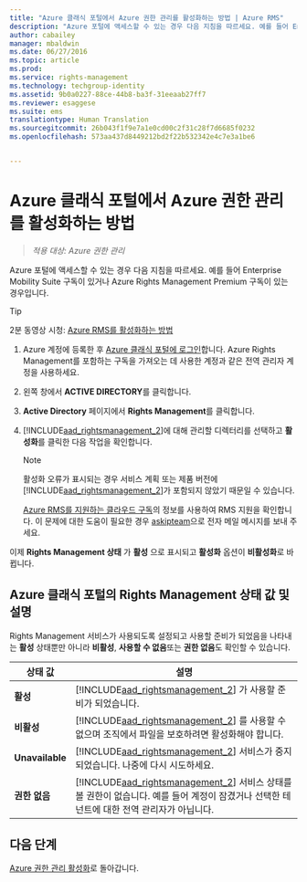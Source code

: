 ```yaml
---
title: "Azure 클래식 포털에서 Azure 권한 관리를 활성화하는 방법 | Azure RMS"
description: "Azure 포털에 액세스할 수 있는 경우 다음 지침을 따르세요. 예를 들어 Enterprise Mobility Suite 구독이 있거나 Azure Rights Management Premium 구독이 있는 경우입니다."
author: cabailey
manager: mbaldwin
ms.date: 06/27/2016
ms.topic: article
ms.prod: 
ms.service: rights-management
ms.technology: techgroup-identity
ms.assetid: 9b0a0227-88ce-44b8-ba3f-31eeaab27ff7
ms.reviewer: esaggese
ms.suite: ems
translationtype: Human Translation
ms.sourcegitcommit: 26b043f1f9e7a1e0cd00c2f31c28f7d6685f0232
ms.openlocfilehash: 573aa437d8449212bd2f22b532342e4c7e3a1be6


---
```


# Azure 클래식 포털에서 Azure 권한 관리를 활성화하는 방법

>*적용 대상: Azure 권한 관리*


Azure 포털에 액세스할 수 있는 경우 다음 지침을 따르세요. 예를 들어 Enterprise Mobility Suite 구독이 있거나 Azure Rights Management Premium 구독이 있는 경우입니다.

> [!TIP]
> 2분 동영상 시청: [Azure RMS를 활성화하는 방법](https://channel9.msdn.com/series/pit-stop-enterprise-mobility-suite/activate-azure-rms)

1.  Azure 계정에 등록한 후 [Azure 클래식 포털에 로그인](http://go.microsoft.com/fwlink/p/?LinkID=275081)합니다. Azure Rights Management를 포함하는 구독을 가져오는 데 사용한 계정과 같은 전역 관리자 계정을 사용하세요.

2.  왼쪽 창에서 **ACTIVE DIRECTORY**를 클릭합니다.

3.  **Active Directory** 페이지에서 **Rights Management**를 클릭합니다.

4.  [!INCLUDE[aad_rightsmanagement_2](../includes/aad_rightsmanagement_2_md.md)]에 대해 관리할 디렉터리를 선택하고 **활성화**를 클릭한 다음 작업을 확인합니다.

    > [!NOTE]
    >활성화 오류가 표시되는 경우 서비스 계획 또는 제품 버전에 [!INCLUDE[aad_rightsmanagement_2](../includes/aad_rightsmanagement_2_md.md)]가 포함되지 않았기 때문일 수 있습니다.
    >
    >[Azure RMS를 지원하는 클라우드 구독](../get-started/requirements-subscriptions.md)의 정보를 사용하여 RMS 지원을 확인합니다. 이 문제에 대한 도움이 필요한 경우 [askipteam](mailto:askipteam?subject=I%20cannot%20activate%20RMS)으로 전자 메일 메시지를 보내 주세요.


이제 **Rights Management 상태** 가 **활성** 으로 표시되고 **활성화** 옵션이 **비활성화**로 바뀝니다.

## Azure 클래식 포털의 Rights Management 상태 값 및 설명
Rights Management 서비스가 사용되도록 설정되고 사용할 준비가 되었음을 나타내는 **활성** 상태뿐만 아니라 **비활성**, **사용할 수 없음**또는 **권한 없음**도 확인할 수 있습니다.

|상태 값|설명|
|----------------|---------------|
|**활성**|[!INCLUDE[aad_rightsmanagement_2](../includes/aad_rightsmanagement_2_md.md)] 가 사용할 준비가 되었습니다.|
|**비활성**|[!INCLUDE[aad_rightsmanagement_2](../includes/aad_rightsmanagement_2_md.md)] 를 사용할 수 없으며 조직에서 파일을 보호하려면 활성화해야 합니다.|
|**Unavailable**|[!INCLUDE[aad_rightsmanagement_2](../includes/aad_rightsmanagement_2_md.md)] 서비스가 중지되었습니다. 나중에 다시 시도하세요.|
|**권한 없음**|[!INCLUDE[aad_rightsmanagement_2](../includes/aad_rightsmanagement_2_md.md)] 서비스 상태를 볼 권한이 없습니다. 예를 들어 계정이 잠겼거나 선택한 테넌트에 대한 전역 관리자가 아닙니다.|

## 다음 단계
[Azure 권한 관리 활성화](activate-service.md)로 돌아갑니다.


<!--HONumber=Aug16_HO4-->


